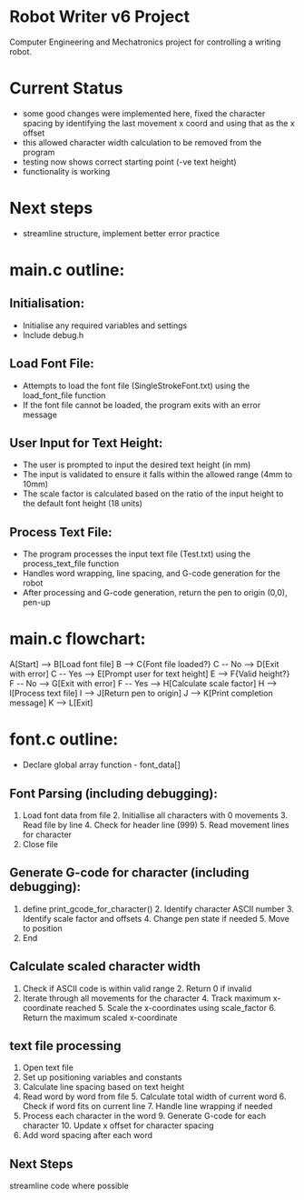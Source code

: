 # Robot Writer v6 Project
Computer Engineering and Mechatronics project for controlling a writing robot.

# Current Status
  - some good changes were implemented here, fixed the character spacing by identifying the last movement x coord and using that as the x offset
  - this allowed character width calculation to be removed from the program 
  - testing now shows correct starting point (-ve text height)
  - functionality is working 

# Next steps
  - streamline structure, implement better error practice


# main.c outline:
## Initialisation:
  - Initialise any required variables and settings
  - Include debug.h

## Load Font File:
  - Attempts to load the font file (SingleStrokeFont.txt) using the load_font_file function
  - If the font file cannot be loaded, the program exits with an error message

## User Input for Text Height:
  - The user is prompted to input the desired text height (in mm)
  - The input is validated to ensure it falls within the allowed range (4mm to 10mm)
  - The scale factor is calculated based on the ratio of the input height to the default font height (18 units)

## Process Text File:
  - The program processes the input text file (Test.txt) using the process_text_file function
  - Handles word wrapping, line spacing, and G-code generation for the robot
  - After processing and G-code generation, return the pen to origin (0,0), pen-up 

# main.c flowchart:

A[Start] --> B[Load font file]
    B --> C{Font file loaded?}
    C -- No --> D[Exit with error]
    C -- Yes --> E[Prompt user for text height]
    E --> F{Valid height?}
    F -- No --> G[Exit with error]
    F -- Yes --> H[Calculate scale factor]
    H --> I[Process text file]
    I --> J[Return pen to origin]
    J --> K[Print completion message]
    K --> L[Exit]



# font.c outline:
  - Declare global array function - font_data[]

## Font Parsing (including debugging):
  1. Load font data from file
     2. Initiallise all characters with 0 movements
     3. Read file by line
        4. Check for header line (999)
           5. Read movement lines for character
  6. Close file

## Generate G-code for character (including debugging):
  1. define print_gcode_for_character() 
     2. Identify character ASCII number
     3. Identify scale factor and offsets
        4. Change pen state if needed
        5. Move to position
  6. End

## Calculate scaled character width
  1. Check if ASCII code is within valid range 
    2. Return 0 if invalid
  3. Iterate through all movements for the character
    4. Track maximum x-coordinate reached
    5. Scale the x-coordinates using scale_factor
      6. Return the maximum scaled x-coordinate

## text file processing
  1. Open text file
  2. Set up positioning variables and constants
  3. Calculate line spacing based on text height
  4. Read word by word from file
    5. Calculate total width of current word
    6. Check if word fits on current line
      7. Handle line wrapping if needed
  8. Process each character in the word
    9. Generate G-code for each character
    10. Update x offset for character spacing
  11. Add word spacing after each word

  
## Next Steps
streamline code where possible